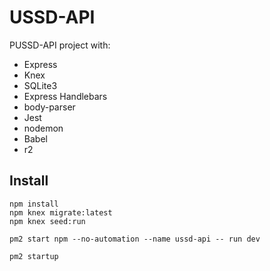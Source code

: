 # USSD-API

PUSSD-API project with:

- Express
- Knex
- SQLite3
- Express Handlebars
- body-parser
- Jest
- nodemon
- Babel
- r2

## Install

```
npm install
npm knex migrate:latest
npm knex seed:run

pm2 start npm --no-automation --name ussd-api -- run dev

pm2 startup
```
